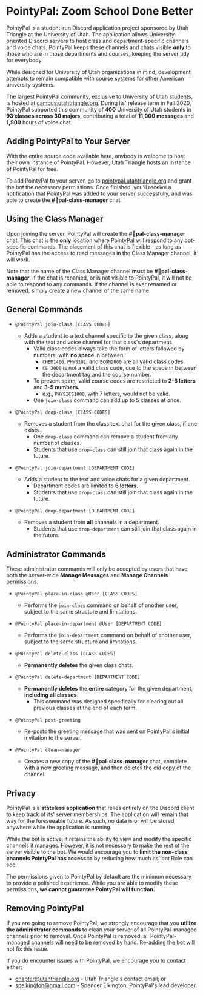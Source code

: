 # PointyPal: Zoom School Done Better

PointyPal is a student-run Discord application project sponsored by Utah Triangle at the University of Utah. The application allows University-oriented Discord servers to host class and department-specific channels and voice chats. PointyPal keeps these channels and chats visible **only** to those who are in those departments and courses, keeping the server tidy for everybody.

While designed for University of Utah organizations in mind, development attempts to remain compatible with course systems for other American university systems.

The largest PointyPal community, exclusive to University of Utah students, is hosted at [campus.utahtriangle.org](https://campus.utahtriangle.org). During its' release term in Fall 2020, PointyPal supported this community of **400** University of Utah students in **93 classes across 30 majors**, contributing a total of **11,000 messages** and **1,900** hours of voice chat.

## Adding PointyPal to Your Server

With the entire source code available here, anybody is welcome to host their own instance of PointyPal. However, Utah Triangle hosts an instance of PointyPal for free.

To add PointyPal to your server, go to [pointypal.utahtriangle.org](https://pointypal.utahtriangle.org) and grant the bot the necessary permissions. Once finished, you'll receive a notification that PointyPal was added to your server successfully, and was able to create the **#📝pal-class-manager** chat.

## Using the Class Manager

Upon joining the server, PointyPal will create the **#📝pal-class-manager** chat. This chat is the **only** location where PointyPal will respond to any bot-specific commands. The placement of this chat is flexible - as long as PointyPal has the access to read messages in the Class Manager channel, it will work.

Note that the name of the Class Manager channel **must** be **#📝pal-class-manager**. If the chat is renamed, or is not visible to PointyPal, it will not be able to respond to any commands. If the channel is ever renamed or removed, simply create a new channel of the same name.

## General Commands

* `@PointyPal join-class [CLASS CODES]`
    - Adds a student to a text channel specific to the given class, along with the text and voice channel for that class's department.
        - Valid class codes always take the form of letters followed by numbers, with **no space** in between.
            * `CHEM1400`, `PHYS101`, and `ECON2000` are all **valid** class codes.
            * `CS 2000` is not a valid class code, due to the space in between the department tag and the course number.
        - To prevent spam, valid course codes are restricted to **2-6 letters** and **3-5 numbers.**
            * e.g., `PHYSICS1000`, with 7 letters, would not be valid.
        - One `join-class` command can add up to 5 classes at once.

* `@PointyPal drop-class [CLASS CODES]`
    - Removes a student from the class text chat for the given class, if one exists..
        - One `drop-class` command can remove a student from any number of classes.
        - Students that use `drop-class` can still join that class again in the future.

* `@PointyPal join-department [DEPARTMENT CODE]`
    - Adds a student to the text and voice chats for a given department.
        - Department codes are limited to **6 letters.**
        - Students that use `drop-class` can still join that class again in the future.

* `@PointyPal drop-department [DEPARTMENT CODE]`
    - Removes a student from **all** channels in a department.
        - Students that use `drop-department` can still join that class again in the future.

## Administrator Commands

These administrator commands will only be accepted by users that have both the server-wide **Manage Messages** and **Manage Channels** permissions.

* `@PointyPal place-in-class @User [CLASS CODES]`
    - Performs the `join-class` command on behalf of another user, subject to the same structure and limitations.

* `@PointyPal place-in-department @User [DEPARTMENT CODE]`
    - Performs the `join-department` command on behalf of another user, subject to the same structure and limitations.

* `@PointyPal delete-class [CLASS CODES]`
    - **Permanently deletes** the given class chats.

* `@PointyPal delete-department [DEPARTMENT CODE]`
    - **Permanently deletes** the **entire** category for the given department, **including all classes**.
        - This command was designed specifically for clearing out all previous classes at the end of each term.

* `@PointyPal post-greeting`
    - Re-posts the greeting message that was sent on PointyPal's initial invitation to the server.

* `@PointyPal clean-manager`
    - Creates a new copy of the **#📝pal-class-manager** chat, complete with a new greeting message, and then deletes the old copy of the channel.

## Privacy

PointyPal is a **stateless application** that relies entirely on the Discord client to keep track of its' server memberships. The application will remain that way for the foreseeable future. As such, no data is or will be stored anywhere while the application is running.

While the bot is active, it retains the ability to view and modify the specific channels it manages. However, it is not necessary to make the rest of the server visible to the bot. We would encourage you to **limit the non-class channels PointyPal has access to** by reducing how much its' bot Role can see.

The permissions given to PointyPal by default are the minimum necessary to provide a polished experience. While you are able to modify these permissions, **we cannot guarantee PointyPal will function.**

## Removing PointyPal

If you are going to remove PointyPal, we strongly encourage that you **utilize the administrator commands** to clean your server of all PointyPal-managed channels prior to removal. Once PointyPal is removed, all PointyPal-managed channels will need to be removed by hand. Re-adding the bot will not fix this issue.

If you do encounter issues with PointyPal, we encourage you to contact either:

* [chapter@utahtriangle.org](mailto:chapter@utahtriangle.org) - Utah Triangle's contact email; or
* [spelkington@gmail.com](mailto:spelkington@gmail.com) - Spencer Elkington, PointyPal's lead developer.